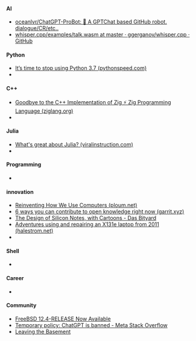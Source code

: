 #### AI
+ [oceanlvr/ChatGPT-ProBot: 🤖️ A GPTChat based GitHub robot. dialogue/CR/etc..](https://github.com/oceanlvr/ChatGPT-ProBot)
+ [whisper.cpp/examples/talk.wasm at master · ggerganov/whisper.cpp · GitHub](https://github.com/ggerganov/whisper.cpp/tree/master/examples/talk.wasm)

#### Python
+ [It’s time to stop using Python 3.7 (pythonspeed.com)](https://pythonspeed.com/articles/stop-using-python-3.7/)
+ 

#### C++
+ [Goodbye to the C++ Implementation of Zig ⚡ Zig Programming Language (ziglang.org)](https://ziglang.org/news/goodbye-cpp/)
+ 

#### Julia
+ [What's great about Julia? (viralinstruction.com)](https://viralinstruction.com/posts/goodjulia/)
+ 

#### Programming
+ 

#### innovation
+ [Reinventing How We Use Computers (ploum.net)](https://ploum.net/2022-12-03-reinventing-how-we-use-computers.html)
+ [6 ways you can contribute to open knowledge right now (garrit.xyz)](https://garrit.xyz/posts/2022-12-05-contributing-to-open-source-knowledge)
+ [The Design of Silicon Notes, with Cartoons - Das Bityard](https://blog.bityard.net/articles/2022/December/the-design-of-silicon-notes-with-cartoons)
+ [Adventures using and repairing an X131e laptop from 2011 (halestrom.net)](http://halestrom.net/darksleep/blog/047_x131e_repair/)
+ 


#### Shell
+ 

#### Career
+ 

#### Community
+ [FreeBSD 12.4-RELEASE Now Available](https://lists.freebsd.org/archives/freebsd-announce/2022-December/000059.html)
+ [Temporary policy: ChatGPT is banned - Meta Stack Overflow](https://meta.stackoverflow.com/questions/421831/temporary-policy-chatgpt-is-banned#)
+ [Leaving the Basement](https://community.hachyderm.io/blog/2022/12/03/leaving-the-basement/) 
